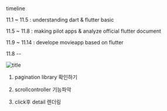 timeline

11.1 ~ 11.5 : understanding dart & flutter basic

11.5 ~ 11.8 : making pilot apps & analyze official flutter document

11.9 ~ 11.14 : develope movieapp based on flutter


11.8 -- 

![title](https://user-images.githubusercontent.com/53465675/200480143-cc67078f-eb5f-459a-8351-4ecd5a9d44b1.png)


1) pagination library 확인하기

2) scrollcontroller 기능파악

3) click후 detail 렌더링
